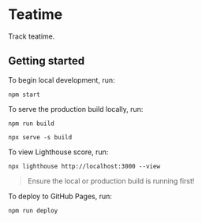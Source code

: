 # Teatime

Track teatime.

## Getting started

To begin local development, run:

```
npm start
```

To serve the production build locally, run:

```
npm run build
```

```
npx serve -s build
```

To view Lighthouse score, run:

```
npx lighthouse http://localhost:3000 --view
```

> Ensure the local or production build is running first!

To deploy to GitHub Pages, run:

```
npm run deploy
```
